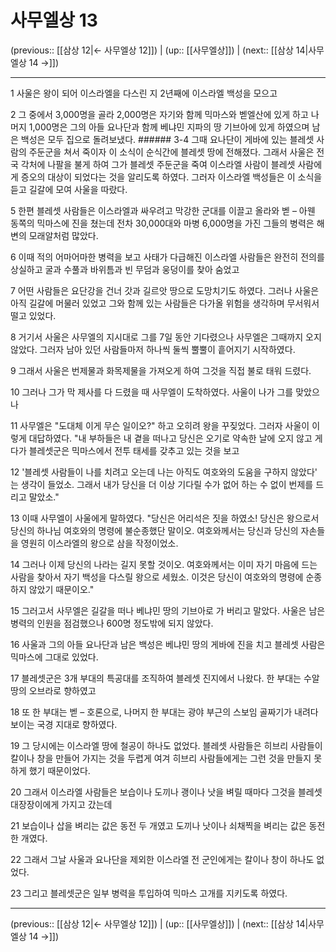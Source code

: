 # 사무엘상 13

(previous:: [[삼상 12|← 사무엘상 12]]) | (up:: [[사무엘상]]) | (next:: [[삼상 14|사무엘상 14 →]])

***




1 
사울은 왕이 되어 이스라엘을 다스린 지 2년째에 이스라엘 백성을 모으고 



2 
그 중에서 3,000명을 골라 2,000명은 자기와 함께 믹마스와 벧엘산에 있게 하고 나머지 1,000명은 그의 아들 요나단과 함께 베냐민 지파의 땅 기브아에 있게 하였으며 남은 백성은 모두 집으로 돌려보냈다. ###### 3-4 그때 요나단이 게바에 있는 블레셋 사 람의 주둔군을 쳐서 죽이자 이 소식이 순식간에 블레셋 땅에 전해졌다. 그래서 사울은 전국 각처에 나팔을 불게 하여 그가 블레셋 주둔군을 죽여 이스라엘 사람이 블레셋 사람에게 증오의 대상이 되었다는 것을 알리도록 하였다. 그러자 이스라엘 백성들은 이 소식을 듣고 길갈에 모여 사울을 따랐다. 



5 
한편 블레셋 사람들은 이스라엘과 싸우려고 막강한 군대를 이끌고 올라와 벧 – 아웬 동쪽의 믹마스에 진을 쳤는데 전차 30,000대와 마병 6,000명을 가진 그들의 병력은 해변의 모래알처럼 많았다. 



6 
이때 적의 어마어마한 병력을 보고 사태가 다급해진 이스라엘 사람들은 완전히 전의를 상실하고 굴과 수풀과 바위틈과 빈 무덤과 웅덩이를 찾아 숨었고 



7 
어떤 사람들은 요단강을 건너 갓과 길르앗 땅으로 도망치기도 하였다. 그러나 사울은 아직 길갈에 머물러 있었고 그와 함께 있는 사람들은 다가올 위험을 생각하며 무서워서 떨고 있었다. 



8 
거기서 사울은 사무엘의 지시대로 그를 7일 동안 기다렸으나 사무엘은 그때까지 오지 않았다. 그러자 남아 있던 사람들마저 하나씩 둘씩 뿔뿔이 흩어지기 시작하였다. 



9 
그래서 사울은 번제물과 화목제물을 가져오게 하여 그것을 직접 불로 태워 드렸다. 



10 
그러나 그가 막 제사를 다 드렸을 때 사무엘이 도착하였다. 사울이 나가 그를 맞았으나 



11 
사무엘은 "도대체 이게 무슨 일이오?" 하고 오히려 왕을 꾸짖었다. 그러자 사울이 이렇게 대답하였다. "내 부하들은 내 곁을 떠나고 당신은 오기로 약속한 날에 오지 않고 게다가 블레셋군은 믹마스에서 전투 태세를 갖추고 있는 것을 보고 



12 
'블레셋 사람들이 나를 치려고 오는데 나는 아직도 여호와의 도움을 구하지 않았다' 는 생각이 들었소. 그래서 내가 당신을 더 이상 기다릴 수가 없어 하는 수 없이 번제를 드리고 말았소." 



13 
이때 사무엘이 사울에게 말하였다. "당신은 어리석은 짓을 하였소! 당신은 왕으로서 당신의 하나님 여호와의 명령에 불순종했단 말이오. 여호와께서는 당신과 당신의 자손들을 영원히 이스라엘의 왕으로 삼을 작정이었소. 



14 
그러나 이제 당신의 나라는 길지 못할 것이오. 여호와께서는 이미 자기 마음에 드는 사람을 찾아서 자기 백성을 다스릴 왕으로 세웠소. 이것은 당신이 여호와의 명령에 순종하지 않았기 때문이오." 



15 
그러고서 사무엘은 길갈을 떠나 베냐민 땅의 기브아로 가 버리고 말았다. 사울은 남은 병력의 인원을 점검했으나 600명 정도밖에 되지 않았다. 



16 
사울과 그의 아들 요나단과 남은 백성은 베냐민 땅의 게바에 진을 치고 블레셋 사람은 믹마스에 그대로 있었다. 



17 
블레셋군은 3개 부대의 특공대를 조직하여 블레셋 진지에서 나왔다. 한 부대는 수알 땅의 오브라로 향하였고 



18 
또 한 부대는 벧 – 호론으로, 나머지 한 부대는 광야 부근의 스보임 골짜기가 내려다보이는 국경 지대로 향하였다. 



19 
그 당시에는 이스라엘 땅에 철공이 하나도 없었다. 블레셋 사람들은 히브리 사람들이 칼이나 창을 만들어 가지는 것을 두렵게 여겨 히브리 사람들에게는 그런 것을 만들지 못하게 했기 때문이었다. 



20 
그래서 이스라엘 사람들은 보습이나 도끼나 괭이나 낫을 벼릴 때마다 그것을 블레셋 대장장이에게 가지고 갔는데 



21 
보습이나 삽을 벼리는 값은 동전 두 개였고 도끼나 낫이나 쇠채찍을 벼리는 값은 동전 한 개였다. 



22 
그래서 그날 사울과 요나단을 제외한 이스라엘 전 군인에게는 칼이나 창이 하나도 없었다. 



23 
그리고 블레셋군은 일부 병력을 투입하여 믹마스 고개를 지키도록 하였다.

***

(previous:: [[삼상 12|← 사무엘상 12]]) | (up:: [[사무엘상]]) | (next:: [[삼상 14|사무엘상 14 →]])
